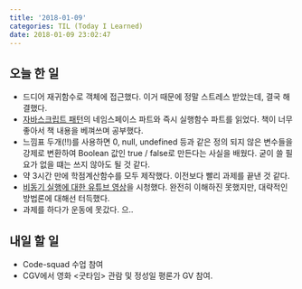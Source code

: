 ```yaml
---
title: '2018-01-09'
categories: TIL (Today I Learned)
date: 2018-01-09 23:02:47
---
```

## 오늘 한 일
  * 드디어 재귀함수로 객체에 접근했다. 이거 때문에 정말 스트레스 받았는데, 결국 해결했다.
  * [자바스크립트 패턴](http://www.aladin.co.kr/shop/wproduct.aspx?ItemId=13680905)의 네임스페이스 파트와 즉시 실행함수 파트를 읽었다. 책이 너무 좋아서 책 내용을 베껴쓰며 공부했다. 
  * 느낌표 두개(!!)를 사용하면 0, null, undefined 등과 같은 정의 되지 않은 변수들을 강제로 변환하여 Boolean 값인 true / false로 만든다는 사실을 배웠다. 굳이 쓸 필요가 없을 떄는 쓰지 않아도 될 것 같다.
  * 약 3시간 만에 학점계산함수를 모두 제작했다. 이전보다 빨리 과제를 끝낸 것 같다.
  * [비동기 실행에 대한 유튜브 영상](https://www.youtube.com/watch?v=8aGhZQkoFbQ)을 시청했다. 완전히 이해하진 못했지만, 대략적인 방법론에 대해선 터득했다.
  * 과제를 하다가 운동에 못갔다. 으..


## 내일 할 일
  * Code-squad 수업 참여
  * CGV에서 영화 <굿타임> 관람 및 정성일 평론가 GV 참여.
